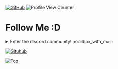 [![GitHub](https://img.shields.io/github/followers/xKray?label=follow&style=social)](https://github.com/xKray) ![Profile View Counter](https://komarev.com/ghpvc/?username=xKray)

<h1> Follow Me :D</h1>
<details>
  <summary align="left">Enter the discord community! :mailbox_with_mail: </summary>
  <pre>
https://discord.gg/6asvMmVxcE
  </pre>
</details>

[![Gituhub](https://github-readme-stats.vercel.app/api?username=xKray&show_icons=true&theme=dracula)](https://github.com/anuraghazra/github-readme-stats)

[![Top](https://github-readme-stats.vercel.app/api/top-langs/?username=xKray&exclude_repo=eslint-config&theme=dracula)](https://github.com/anuraghazra/github-readme-stats)

